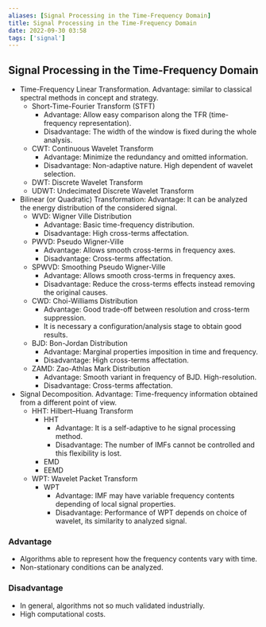 ```yaml
---
aliases: [Signal Processing in the Time-Frequency Domain]
title: Signal Processing in the Time-Frequency Domain
date: 2022-09-30 03:58
tags: ['signal']
---
```


## Signal Processing in the Time-Frequency Domain

- Time-Frequency Linear Transformation. Advantage: similar to classical spectral methods in concept and strategy.
  - Short-Time-Fourier Transform (STFT)
    - Advantage: Allow easy comparison along the TFR (time-frequency representation).
    - Disadvantage: The width of the window is fixed during the whole analysis.
  - CWT: Continuous Wavelet Transform
    - Advantage: Minimize the redundancy and omitted information.
    - Disadvantage: Non-adaptive nature. High dependent of wavelet selection.
  - DWT: Discrete Wavelet Transform
  - UDWT: Undecimated Discrete Wavelet Transform
- Bilinear (or Quadratic) Transformation: Advantage: It can be analyzed the energy distribution of the considered signal.
  - WVD: Wigner Ville Distribution
    - Advantage: Basic time-frequency distribution.
    - Disadvantage: High cross-terms affectation.
  - PWVD: Pseudo Wigner-Ville
    - Advantage: Allows smooth cross-terms in frequency axes.
    - Disadvantage: Cross-terms affectation.
  - SPWVD: Smoothing Pseudo Wigner-Ville
    - Advantage: Allows smooth cross-terms in frequency axes.
    - Disadvantage: Reduce the cross-terms effects instead removing the original causes.
  - CWD: Choi-Williams Distribution
    - Advantage: Good trade-off between resolution and cross-term suppression.
    - It is necessary a configuration/analysis stage to obtain good results.
  - BJD: Bon-Jordan Distribution
    - Advantage: Marginal properties imposition in time and frequency.
    - Disadvantage: High cross-terms affectation.
  - ZAMD: Zao-Athlas Mark Distribution
    - Advantage: Smooth variant in frequency of BJD. High-resolution.
    - Disadvantage: Cross-terms affectation.
- Signal Decomposition. Advantage: Time-frequency information obtained from a different point of view.
  - HHT: Hilbert–Huang Transform
    - HHT
      - Advantage: It is a self-adaptive to he signal processing method.
      - Disadvantage: The number of IMFs cannot be controlled and this flexibility is lost.
    - EMD
    - EEMD
  - WPT: Wavelet Packet Transform
    - WPT
      - Advantage: IMF may have variable frequency contents depending of local signal properties.
      - Disadvantage: Performance of WPT depends on choice of wavelet, its similarity to analyzed signal.

### Advantage

- Algorithms able to represent how the frequency contents vary with time.
- Non-stationary conditions can be analyzed.

### Disadvantage

- In general, algorithms not so much validated industrially.
- High computational costs.
